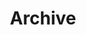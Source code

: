 ---
title: "Archive"
description: "All the posts on this website—listed in reverse-chronological order."
layout: "archives"
---